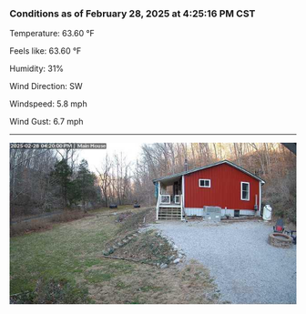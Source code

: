 ### Conditions as of February 28, 2025 at 4:25:16 PM CST 

Temperature: 63.60 &deg;F

Feels like: 63.60 &deg;F

Humidity: 31%

Wind Direction: SW

Windspeed: 5.8 mph

Wind Gust: 6.7 mph

---

<img src="./images/latest.jpeg"/>

